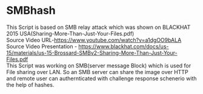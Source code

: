 # SMBhash
This Script is based on SMB relay attack which was shown on BLACKHAT 2015 USA(Sharing-More-Than-Just-Your-Files.pdf)
<br>
Source Video URL-https://www.youtube.com/watch?v=a1dgOO9bALA
<br>
Source Video Presentation - https://www.blackhat.com/docs/us-15/materials/us-15-Brossard-SMBv2-Sharing-More-Than-Just-Your-Files.pdf
<br>
This Script was working on SMB(server message Block) which is used for File sharing over LAN.
So an SMB server can share the image over HTTP and remote user can authernticated with challenge response schenerio with the help of 
hashes. 